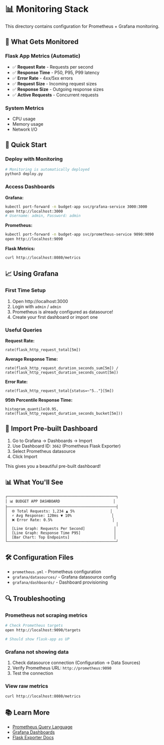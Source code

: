 # 📊 Monitoring Stack

This directory contains configuration for Prometheus + Grafana monitoring.

## 🎯 What Gets Monitored

### Flask App Metrics (Automatic)
- ✅ **Request Rate** - Requests per second
- ✅ **Response Time** - P50, P95, P99 latency
- ✅ **Error Rate** - 4xx/5xx errors
- ✅ **Request Size** - Incoming request sizes
- ✅ **Response Size** - Outgoing response sizes
- ✅ **Active Requests** - Concurrent requests

### System Metrics
- CPU usage
- Memory usage
- Network I/O

## 🚀 Quick Start

### Deploy with Monitoring
```bash
# Monitoring is automatically deployed
python3 deploy.py
```

### Access Dashboards

**Grafana:**
```bash
kubectl port-forward -n budget-app svc/grafana-service 3000:3000
open http://localhost:3000
# Username: admin, Password: admin
```

**Prometheus:**
```bash
kubectl port-forward -n budget-app svc/prometheus-service 9090:9090
open http://localhost:9090
```

**Flask Metrics:**
```bash
curl http://localhost:8080/metrics
```

## 📈 Using Grafana

### First Time Setup
1. Open http://localhost:3000
2. Login with `admin` / `admin`
3. Prometheus is already configured as datasource!
4. Create your first dashboard or import one

### Useful Queries

**Request Rate:**
```promql
rate(flask_http_request_total[5m])
```

**Average Response Time:**
```promql
rate(flask_http_request_duration_seconds_sum[5m]) / rate(flask_http_request_duration_seconds_count[5m])
```

**Error Rate:**
```promql
rate(flask_http_request_total{status=~"5.."}[5m])
```

**95th Percentile Response Time:**
```promql
histogram_quantile(0.95, rate(flask_http_request_duration_seconds_bucket[5m]))
```

## 🎨 Import Pre-built Dashboard

1. Go to Grafana → Dashboards → Import
2. Use Dashboard ID: `3662` (Prometheus Flask Exporter)
3. Select Prometheus datasource
4. Click Import

This gives you a beautiful pre-built dashboard!

## 📊 What You'll See

```
┌─────────────────────────────────────────────────┐
│ 📊 BUDGET APP DASHBOARD                        │
├─────────────────────────────────────────────────┤
│  🌐 Total Requests: 1,234 ▲ 5%                │
│  ⚡ Avg Response: 120ms ▼ 10%                  │
│  ❌ Error Rate: 0.5%                           │
│                                                 │
│  [Line Graph: Requests Per Second]             │
│  [Line Graph: Response Time P95]               │
│  [Bar Chart: Top Endpoints]                    │
└─────────────────────────────────────────────────┘
```

## 🛠️ Configuration Files

- `prometheus.yml` - Prometheus configuration
- `grafana/datasources/` - Grafana datasource config
- `grafana/dashboards/` - Dashboard provisioning

## 🔍 Troubleshooting

### Prometheus not scraping metrics
```bash
# Check Prometheus targets
open http://localhost:9090/targets

# Should show flask-app as UP
```

### Grafana not showing data
1. Check datasource connection (Configuration → Data Sources)
2. Verify Prometheus URL: `http://prometheus:9090`
3. Test the connection

### View raw metrics
```bash
curl http://localhost:8080/metrics
```

## 📚 Learn More

- [Prometheus Query Language](https://prometheus.io/docs/prometheus/latest/querying/basics/)
- [Grafana Dashboards](https://grafana.com/grafana/dashboards/)
- [Flask Exporter Docs](https://github.com/rycus86/prometheus_flask_exporter) 